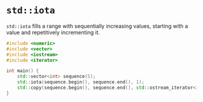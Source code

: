 # `std::iota`

`std::iota` fills a range with sequentially increasing values, starting with a value and repetitively incrementing it.

```cpp
#include <numeric>
#include <vector>
#include <iostream>
#include <iterator>

int main() {
    std::vector<int> sequence(5);
    std::iota(sequence.begin(), sequence.end(), 1);
    std::copy(sequence.begin(), sequence.end(), std::ostream_iterator<int>(std::cout, " ")); // Output: 1 2 3 4 5
}
```